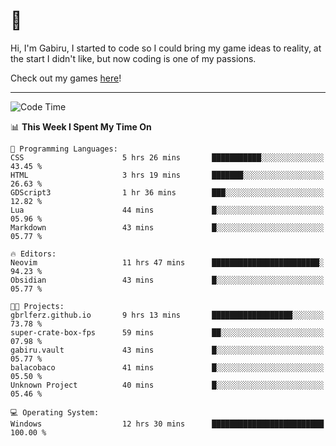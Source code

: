 # 🐀

Hi, I'm Gabiru, I started to code so I could bring my game ideas to reality, at the start I didn't like, but now coding is one of my passions.

Check out my games [here](https://gabiru.art/projetos/)!

---

<!--START_SECTION:waka-->
![Code Time](http://img.shields.io/badge/Code%20Time-412%20hrs%2025%20mins-blue)

📊 **This Week I Spent My Time On** 

```text
💬 Programming Languages: 
CSS                      5 hrs 26 mins       ███████████░░░░░░░░░░░░░░   43.45 % 
HTML                     3 hrs 19 mins       ███████░░░░░░░░░░░░░░░░░░   26.63 % 
GDScript3                1 hr 36 mins        ███░░░░░░░░░░░░░░░░░░░░░░   12.82 % 
Lua                      44 mins             █░░░░░░░░░░░░░░░░░░░░░░░░   05.96 % 
Markdown                 43 mins             █░░░░░░░░░░░░░░░░░░░░░░░░   05.77 % 

🔥 Editors: 
Neovim                   11 hrs 47 mins      ████████████████████████░   94.23 % 
Obsidian                 43 mins             █░░░░░░░░░░░░░░░░░░░░░░░░   05.77 % 

🐱‍💻 Projects: 
gbrlferz.github.io       9 hrs 13 mins       ██████████████████░░░░░░░   73.78 % 
super-crate-box-fps      59 mins             ██░░░░░░░░░░░░░░░░░░░░░░░   07.98 % 
gabiru.vault             43 mins             █░░░░░░░░░░░░░░░░░░░░░░░░   05.77 % 
balacobaco               41 mins             █░░░░░░░░░░░░░░░░░░░░░░░░   05.50 % 
Unknown Project          40 mins             █░░░░░░░░░░░░░░░░░░░░░░░░   05.46 % 

💻 Operating System: 
Windows                  12 hrs 30 mins      █████████████████████████   100.00 % 
```


<!--END_SECTION:waka-->
